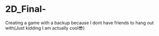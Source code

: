 # 2D_Final-
Creating a game with a backup because I dont have friends to hang out with(Just kidding I am actually cool😎)
